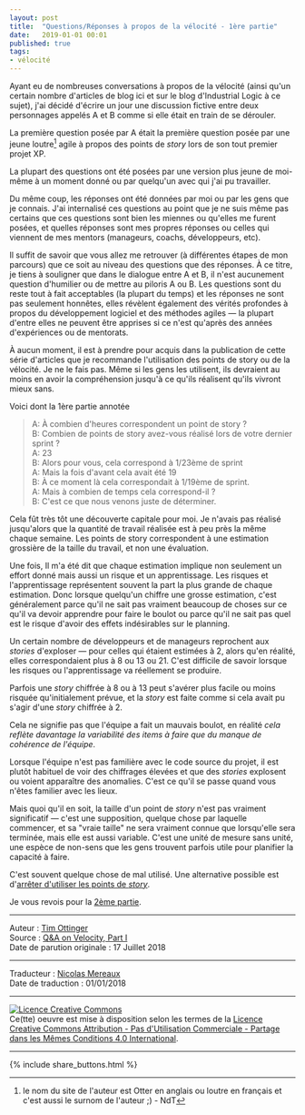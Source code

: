 ```yaml
---
layout: post
title:  "Questions/Réponses à propos de la vélocité - 1ère partie"
date:   2019-01-01 00:01
published: true
tags:
- vélocité
---
```


Ayant eu de nombreuses conversations à propos de la vélocité (ainsi qu'un certain nombre d'articles de blog ici et sur le blog d'Industrial Logic à ce sujet), j'ai décidé d'écrire un jour une discussion fictive entre deux personnages appelés A et B comme si elle était en train de se dérouler.

La première question posée par A était la première question posée par une jeune loutre[^1] agile à propos des points de _story_ lors de son tout premier projet XP.

La plupart des questions ont été posées par une version plus jeune de moi-même à un moment donné ou par quelqu'un avec qui j'ai pu travailler.

Du même coup, les réponses ont été données par moi ou par les gens que je connais. J'ai internalisé ces questions au point que je ne suis même pas certains que ces questions sont bien les miennes ou qu'elles me furent posées, et quelles réponses sont mes propres réponses ou celles qui viennent de mes mentors (manageurs, coachs, développeurs, etc).

Il suffit de savoir que vous allez me retrouver (à différentes étapes de mon parcours) que ce soit au niveau des questions que des réponses. À ce titre, je tiens à souligner que dans le dialogue entre A et B, il n'est aucunement question d'humilier ou de mettre au piloris A ou B. Les questions sont du reste tout à fait acceptables (la plupart du temps) et les réponses ne sont pas seulement honnêtes, elles révèlent également des vérités profondes à propos du développement logiciel et des méthodes agiles — la plupart d'entre elles ne peuvent être apprises si ce n'est qu'après des années d'expériences ou de mentorats.

À aucun moment, il est à prendre pour acquis dans la publication de cette série d'articles que je recommande l'utilisation des points de story ou de la vélocité. Je ne le fais pas. Même si les gens les utilisent, ils devraient au moins en avoir la compréhension jusqu'à ce qu'ils réalisent qu'ils vivront mieux sans.

Voici dont la 1ère partie annotée

> A: À combien d'heures correspondent un point de story ?  
> B: Combien de points de story avez-vous réalisé lors de votre dernier sprint ?  
> A: 23  
> B: Alors pour vous, cela correspond à 1/23ème de sprint  
> A: Mais la fois d'avant cela avait été 19  
> B: À ce moment là cela correspondait à 1/19ème de sprint.  
> A: Mais à combien de temps cela correspond-il ?  
> B: C'est ce que nous venons juste de déterminer.  

Cela fût très tôt une découverte capitale pour moi. Je n'avais pas réalisé jusqu'alors que la quantité de travail réalisée est à peu près la même chaque semaine. Les points de story correspondent à une estimation grossière de la taille du travail, et non une évaluation.

Une fois, Il m'a été dit que chaque estimation implique non seulement un effort donné mais aussi un risque et un apprentissage. Les risques et l'apprentissage représentent souvent la part la plus grande de chaque estimation. Donc lorsque quelqu'un chiffre une grosse estimation, c'est généralement parce qu'il ne sait pas vraiment beaucoup de choses sur ce qu'il va devoir apprendre pour faire le boulot ou parce qu'il ne sait pas quel est le risque d'avoir des effets indésirables sur le planning.

Un certain nombre de développeurs et de manageurs reprochent aux _stories_ d'exploser — pour celles qui étaient estimées à 2, alors qu'en réalité, elles correspondaient plus à 8 ou 13 ou 21. C'est difficile de savoir lorsque les risques ou l'apprentissage va réellement se produire.

Parfois une _story_ chiffrée à 8 ou à 13 peut s'avérer plus facile ou moins risquée qu'initialement prévue, et la _story_ est faite comme si cela avait pu s'agir d'une _story_ chiffrée à 2.

Cela ne signifie pas que l'équipe a fait un mauvais boulot, en réalité _cela reflète davantage la variabilité des items à faire que du manque de cohérence de l'équipe_.

Lorsque l'équipe n'est pas familière avec le code source du projet, il est plutôt habituel de voir des chiffrages élevées et que des _stories_ explosent ou voient apparaître des anomalies. C'est ce qu'il se passe quand vous n'êtes familier avec les lieux.

Mais quoi qu'il en soit, la taille d'un point de _story_ n'est pas vraiment significatif — c'est une supposition, quelque chose par laquelle commencer, et sa "vraie taille" ne sera vraiment connue que lorsqu'elle sera terminée, mais elle est aussi variable. C'est une unité de mesure sans unité, une espèce de non-sens que les gens trouvent parfois utile pour planifier la capacité à faire.

C'est souvent quelque chose de mal utilisé. Une alternative possible est d'[arrêter d'utiliser les points de _story_](https://www.industriallogic.com/blog/stop-using-story-points/).

Je vous revois pour la [2ème partie](https://agileotter.blogspot.com/2018/07/q-on-velocity-part-ii.html).

[^1]: le nom du site de l'auteur est Otter en anglais ou loutre en français et c'est aussi le surnom de l'auteur ;) - NdT

---
Auteur : [Tim Ottinger](https://plus.google.com/+TimOttinger)  
Source : [Q&A on Velocity, Part I](https://agileotter.blogspot.com/2018/07/q-on-velocity-part-i.html)  
Date de parution originale : 17 Juillet 2018  

---
Traducteur : [Nicolas Mereaux](http://www.les-traducteurs-agiles.org/traducteurs/)  
Date de traduction : 01/01/2018  

---

<a rel="license" href="http://creativecommons.org/licenses/by-nc-sa/4.0/"><img alt="Licence Creative Commons" style="border-width:0" src="http://i.creativecommons.org/l/by-nc-sa/4.0/88x31.png" /></a><br />Ce(tte) oeuvre est mise à disposition selon les termes de la <a rel="license" href="http://creativecommons.org/licenses/by-nc-sa/4.0/">Licence Creative Commons Attribution - Pas d'Utilisation Commerciale - Partage dans les Mêmes Conditions 4.0 International</a>.

---

{% include share_buttons.html %}
